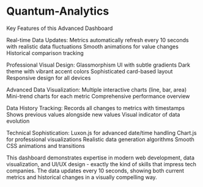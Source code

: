 # Quantum-Analytics

Key Features of this Advanced Dashboard

Real-time Data Updates:
  Metrics automatically refresh every 10 seconds with realistic data fluctuations
  Smooth animations for value changes
  Historical comparison tracking

Professional Visual Design:
  Glassmorphism UI with subtle gradients
  Dark theme with vibrant accent colors
  Sophisticated card-based layout
  Responsive design for all devices

Advanced Data Visualization:
  Multiple interactive charts (line, bar, area)
  Mini-trend charts for each metric
  Comprehensive performance overview

Data History Tracking:
  Records all changes to metrics with timestamps
  Shows previous values alongside new values
  Visual indicator of data evolution

Technical Sophistication:
  Luxon.js for advanced date/time handling
  Chart.js for professional visualizations
  Realistic data generation algorithms
  Smooth CSS animations and transitions

This dashboard demonstrates expertise in modern web development, data visualization, and UI/UX design - exactly the kind of skills that impress tech companies. The data updates every 10 seconds, showing both current metrics and historical changes in a visually compelling way.
